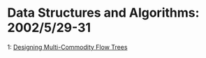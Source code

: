 # Data Structures and Algorithms: 2002/5/29-31  
1: [Designing Multi-Commodity Flow Trees](https://doi.org/10.48550/arXiv.cs/0205077)  